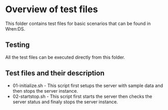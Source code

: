 # Overview of test files

This folder contains test files for basic scenarios that can be found in Wren:DS.

## Testing

All the test files can be executed directly from this folder.

## Test files and their description

* 01-initialize.sh - This script first setups the server with sample data and then stops the server instance.
* 02-startstop.sh - This script first starts the server then checks the server status and finaly stops the server instance.
